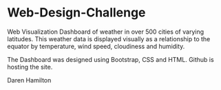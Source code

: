 # Web-Design-Challenge


Web Visualization Dashboard of weather in over 500 cities of varying latitudes.
This weather data is displayed visually as a relationship to the equator by temperature, wind speed, cloudiness and humidity.

The Dashboard was designed using Bootstrap, CSS and HTML.
Github is hosting the site.

Daren Hamilton
